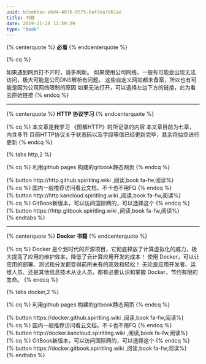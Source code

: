 ```yaml
---
uuid: bcbebbac-ebd4-4076-9575-baf3ea7d61ae
title: 书籍
date: 2019-11-28 11:59:29
type: "book"
---
```


{% centerquote %} **必看** {% endcenterquote %}

{% cq %} 

如果遇到网页打不开时，请多刷新。
如果使用公司网络，一般有可能会出现无法访问，极大可能是公司DNS解析有问题。
这些自定义网站都未备案，所以也有可能是因为公司网络限制的原因
如果无法打开，可以选择左边下方的链接，此为看云原始链接
{% endcq %}

***

{% centerquote %} **HTTP 协议学习** {% endcenterquote %}

{% cq %} 
本文章是我学习 《图解HTTP》时所记录的内容
本文章目前为七章，内含多节
目前HTTP协议关于状态码以及字段等值已经更新完毕，其余将抽空进行更新
{% endcq %}

{% tabs http,2 %}
<!-- tab GitHub Pages-->
{% cq %} 
利用github pages 构建的gitbook静态网页
{% endcq %}
<div class="text-center"><div>{% button http://http.github.spiritling.wiki ,阅读,book fa-fw,阅读%}</div></div>
<!-- endtab -->
<!-- tab 看云-->
{% cq %} 
国内一般推荐访问看云文档，不卡也不用FQ
{% endcq %}
<div class="text-center"><div>{% button http://http.kancloud.spiritling.wiki ,阅读,book fa-fw,阅读%}</div></div>
<!-- endtab -->
<!-- tab  GitBook-->
{% cq %} 
GitBook新版本，可以访问国际网的，可以选择这个
{% endcq %}
<div class="text-center"><div>{% button https://http.gitbook.spiritling.wiki ,阅读,book fa-fw,阅读%}</div></div>
<!-- endtab -->
{% endtabs %}


***

{% centerquote %} **Docker 书籍** {% endcenterquote %}


{% cq %} 
Docker 是个划时代的开源项目，它彻底释放了计算虚拟化的威力，极大提高了应用的维护效率，降低了云计算应用开发的成本！
使用 Docker，可以让应用的部署、测试和分发都变得前所未有的高效和轻松！
无论是应用开发者、运维人员、还是其他信息技术从业人员，都有必要认识和掌握 Docker，节约有限的生命。
{% endcq %}

{% tabs docker,2 %}
<!-- tab GitHub Pages-->
{% cq %} 
利用github pages 构建的gitbook静态网页
{% endcq %}
<div class="text-center"><div>{% button https://docker.github.spiritling.wiki ,阅读,book fa-fw,阅读%}</div></div>
<!-- endtab -->
<!-- tab 看云-->
{% cq %} 
国内一般推荐访问看云文档，不卡也不用FQ
{% endcq %}
<div class="text-center"><div>{% button http://docker.kancloud.spiritling.wiki ,阅读,book fa-fw,阅读%}</div></div>
<!-- endtab -->
<!-- tab  GitBook-->
{% cq %} 
GitBook新版本，可以访问国际网的，可以选择这个
{% endcq %}
<div class="text-center"><div>{% button https://docker.gitbook.spiritling.wiki ,阅读,book fa-fw,阅读%}</div></div>
<!-- endtab -->
{% endtabs %}
